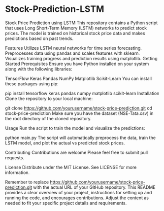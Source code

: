 # Stock-Prediction-LSTM
Stock Price Prediction using LSTM
This repository contains a Python script that uses Long Short-Term Memory (LSTM) networks to predict stock prices. The model is trained on historical stock price data and makes predictions based on past trends.

Features
Utilizes LSTM neural networks for time series forecasting.
Preprocesses data using pandas and scales features with sklearn.
Visualizes training progress and prediction results using matplotlib.
Getting Started
Prerequisites
Ensure you have Python installed on your system along with the following libraries:

TensorFlow
Keras
Pandas
NumPy
Matplotlib
Scikit-Learn
You can install these packages using pip:

pip install tensorflow keras pandas numpy matplotlib scikit-learn
Installation
Clone the repository to your local machine:

git clone https://github.com/yourusername/stock-price-prediction.git
cd stock-price-prediction
Make sure you have the dataset (NSE-Tata.csv) in the root directory of the cloned repository.

Usage
Run the script to train the model and visualize the predictions:

python main.py
The script will automatically preprocess the data, train the LSTM model, and plot the actual vs predicted stock prices.

Contributing
Contributions are welcome Please feel free to submit pull requests.

License
Distribute under the MIT License. See LICENSE for more information.

Remember to replace https://github.com/yourusername/stock-price-prediction.git with the actual URL of your GitHub repository. This README provides a clear overview of your project, instructions for setting up and running the code, and encourages contributions. Adjust the content as needed to fit your specific project details and requirements.
